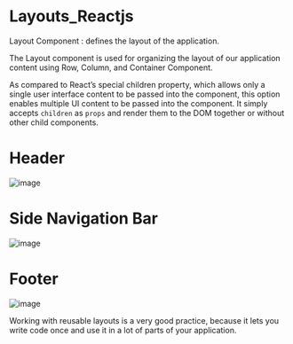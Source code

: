 # Layouts_Reactjs

Layout Component : defines the layout of the application.

The Layout component is used for organizing the layout of our application content using Row, Column, and Container Component. 

As compared to React’s special children property, which allows only a single user interface content to be passed into the component, this option enables multiple UI content to be passed into the component. 
It simply accepts `children` as `props` and render them to the DOM together or without other child components.


# Header

![image](https://user-images.githubusercontent.com/56363123/180830983-0378a9ab-d6cb-46c3-8a6a-026f5a080a34.png)


# Side Navigation Bar
![image](https://user-images.githubusercontent.com/56363123/180838358-440bae14-196e-44e3-aa75-de03206330e7.png)

# Footer
![image](https://user-images.githubusercontent.com/56363123/180844198-4e0ffdc7-1346-4038-880a-eafb31deb155.png)



Working with reusable layouts is a very good practice, because it lets you write code once and use it in a lot of parts of your application.
